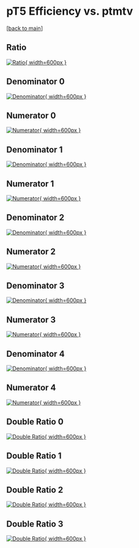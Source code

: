 # pT5 Efficiency vs. ptmtv

[[back to main](./)]



## Ratio

[![Ratio](../mtv/var/pT5_vtr_0_0_eff_ptmtv.png){ width=600px }](../mtv/var/pT5_vtr_0_0_eff_ptmtv.pdf)

## Denominator 0

[![Denominator](../mtv/den/pT5_vtr_0_0_eff_ptmtv_den0.png){ width=600px }](../mtv/den/pT5_vtr_0_0_eff_ptmtv_den0.pdf)

## Numerator 0

[![Numerator](../mtv/num/pT5_vtr_0_0_eff_ptmtv_num0.png){ width=600px }](../mtv/num/pT5_vtr_0_0_eff_ptmtv_num0.pdf)

## Denominator 1

[![Denominator](../mtv/den/pT5_vtr_0_0_eff_ptmtv_den1.png){ width=600px }](../mtv/den/pT5_vtr_0_0_eff_ptmtv_den1.pdf)

## Numerator 1

[![Numerator](../mtv/num/pT5_vtr_0_0_eff_ptmtv_num1.png){ width=600px }](../mtv/num/pT5_vtr_0_0_eff_ptmtv_num1.pdf)

## Denominator 2

[![Denominator](../mtv/den/pT5_vtr_0_0_eff_ptmtv_den2.png){ width=600px }](../mtv/den/pT5_vtr_0_0_eff_ptmtv_den2.pdf)

## Numerator 2

[![Numerator](../mtv/num/pT5_vtr_0_0_eff_ptmtv_num2.png){ width=600px }](../mtv/num/pT5_vtr_0_0_eff_ptmtv_num2.pdf)

## Denominator 3

[![Denominator](../mtv/den/pT5_vtr_0_0_eff_ptmtv_den3.png){ width=600px }](../mtv/den/pT5_vtr_0_0_eff_ptmtv_den3.pdf)

## Numerator 3

[![Numerator](../mtv/num/pT5_vtr_0_0_eff_ptmtv_num3.png){ width=600px }](../mtv/num/pT5_vtr_0_0_eff_ptmtv_num3.pdf)

## Denominator 4

[![Denominator](../mtv/den/pT5_vtr_0_0_eff_ptmtv_den4.png){ width=600px }](../mtv/den/pT5_vtr_0_0_eff_ptmtv_den4.pdf)

## Numerator 4

[![Numerator](../mtv/num/pT5_vtr_0_0_eff_ptmtv_num4.png){ width=600px }](../mtv/num/pT5_vtr_0_0_eff_ptmtv_num4.pdf)

## Double Ratio 0

[![Double Ratio](../mtv/ratio/pT5_vtr_0_0_eff_ptmtv_ratio0.png){ width=600px }](../mtv/ratio/pT5_vtr_0_0_eff_ptmtv_ratio0.pdf)

## Double Ratio 1

[![Double Ratio](../mtv/ratio/pT5_vtr_0_0_eff_ptmtv_ratio1.png){ width=600px }](../mtv/ratio/pT5_vtr_0_0_eff_ptmtv_ratio1.pdf)

## Double Ratio 2

[![Double Ratio](../mtv/ratio/pT5_vtr_0_0_eff_ptmtv_ratio2.png){ width=600px }](../mtv/ratio/pT5_vtr_0_0_eff_ptmtv_ratio2.pdf)

## Double Ratio 3

[![Double Ratio](../mtv/ratio/pT5_vtr_0_0_eff_ptmtv_ratio3.png){ width=600px }](../mtv/ratio/pT5_vtr_0_0_eff_ptmtv_ratio3.pdf)

